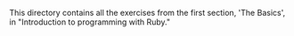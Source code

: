 This directory contains all the exercises from the first section, 'The Basics', in
"Introduction to programming with Ruby."